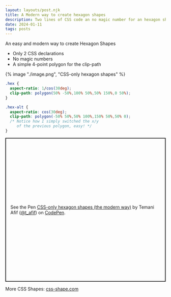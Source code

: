 ```yaml
---
layout: layouts/post.njk
title: A Modern way to create hexagon shapes
description: Two lines of CSS code an no magic number for an hexagon shape
date: 2024-01-11
tags: posts
---
```


An easy and modern way to create Hexagon Shapes
* Only 2 CSS declarations
* No magic numbers
* A simple 4-point polygon for the clip-path


{% image "./image.png", "CSS-only hexagon shapes" %}

```css
.hex {
  aspect-ratio: 1/cos(30deg);
  clip-path: polygon(50% -50%,100% 50%,50% 150%,0 50%);
}

.hex-alt {
  aspect-ratio: cos(30deg);
  clip-path: polygon(-50% 50%,50% 100%,150% 50%,50% 0);
  /* Notice how I simply switched the x/y 
     of the previous polygon, easy! */
}
```

<p class="codepen" data-height="450" data-default-tab="result" data-slug-hash="KKEMjxV" data-preview="true" data-user="t_afif" style="height: 450px; box-sizing: border-box; display: flex; align-items: center; justify-content: center; border: 2px solid; margin: 1em 0; padding: 1em;">
  <span>See the Pen <a href="https://codepen.io/t_afif/pen/KKEMjxV">
  CSS-only hexagon shapes (the modern way)</a> by Temani Afif (<a href="https://codepen.io/t_afif">@t_afif</a>)
  on <a href="https://codepen.io">CodePen</a>.</span>
</p>
<script async src="https://cpwebassets.codepen.io/assets/embed/ei.js"></script>

More CSS Shapes: [css-shape.com](https://css-shape.com)